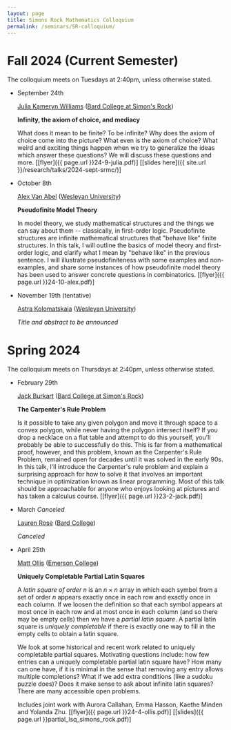 ```yaml
---
layout: page
title: Simons Rock Mathematics Colloquium
permalink: /seminars/SR-colloquium/
---
```


Fall 2024 (Current Semester)
======

The colloquium meets on Tuesdays at 2:40pm, unless otherwise stated.

* September 24th

  [Julia Kameryn Williams](https://www.kamerynjw.net/) ([Bard College at Simon's Rock](https://simons-rock.edu/))

  **Infinity, the axiom of choice, and mediacy**

  What does it mean to be finite? To be infinite? Why does the axiom of choice come into the picture? What even is the axiom of choice? What weird and exciting things happen when we try to generalize the ideas which answer these questions? We will discuss these questions and more. [[flyer]({{ page.url }}24-9-julia.pdf)] [[slides here]({{ site.url }}/research/talks/2024-sept-srmc/)]

* October 8th

  [Alex Van Abel](https://www.wesleyan.edu/academics/faculty/avanabel/profile.html) ([Wesleyan University](https://www.wesleyan.edu/))

  **Pseudofinite Model Theory**

  In model theory, we study mathematical structures and the things we can say about them -- classically, in first-order logic. Pseudofinite structures are infinite mathematical structures that "behave like" finite structures. In this talk, I will outline the basics of model theory and first-order logic, and clarify what I mean by "behave like" in the previous sentence. I will illustrate pseudofiniteness with some examples and non-examples, and share some instances of how pseudofinite model theory has been used to answer concrete questions in combinatorics. [[flyer]({{ page.url }}24-10-alex.pdf)]


* November 19th (tentative)

  [Astra Kolomatskaia](https://www.wesleyan.edu/academics/faculty/akolomatskaia/profile.html) ([Wesleyan University](https://www.wesleyan.edu/))

  *Title and abstract to be announced*

Spring 2024
======

The colloquium meets on Thursdays at 2:40pm, unless otherwise stated.

* February 29th

    [Jack Burkart](https://www.jackburkart.com/) ([Bard College at Simon's Rock](https://simons-rock.edu/))

    **The Carpenter's Rule Problem**

    Is it possible to take any given polygon and move it through space to a convex polygon, while never having the polygon intersect itself? If you drop a necklace on a flat table and attempt to do this yourself, you'll probably be able to successfully do this. This is far from a mathematical proof, however, and this problem, known as the Carpenter's Rule Problem, remained open for decades until it was solved in the early 90s. In this talk, I'll introduce the Carpenter's rule problem and explain a surprising approach for how to solve it that involves an important technique in optimization known as linear programming. Most of this talk should be approachable for anyone who enjoys looking at pictures and has taken a calculus course. [[flyer]({{ page.url }}23-2-jack.pdf)]

* March *Canceled*

    [Lauren Rose](https://faculty.bard.edu/rose/) ([Bard College](https://www.bard.edu/))

    *Canceled*

* April 25th

    [Matt Ollis](https://emerson.edu/faculty-staff-directory/matt-ollis) ([Emerson College](https://emerson.edu/))

  **Uniquely Completable Partial Latin Squares**

  A *latin square of order* $n$ is an $n \times n$ array in which each symbol from a set of order $n$ appears exactly once in each row and exactly once in each column.  If we loosen the definition so that each symbol appears at most once in each row and at most once in each column (and so there may be empty cells) then we have a  *partial latin square*.   A partial latin square is *uniquely completable* if there is exactly one way to fill in the empty cells to obtain a latin square.

  We look at some historical and recent work related to uniquely completable partial squares.  Motivating questions include: how few entries can a uniquely completable partial latin square have?   How many can one have, if it is minimal in the sense that removing any entry allows multiple completions?  What if we add extra conditions (like a sudoku puzzle does)?  Does it make sense to ask about infinite latin squares?  There are many accessible open problems.  


  Includes joint work with Aurora Callahan, Emma Hasson, Kaethe Minden and Yolanda Zhu. [[flyer]({{ page.url }}24-4-ollis.pdf)] [[slides]({{ page.url }}partial_lsq_simons_rock.pdf)]

